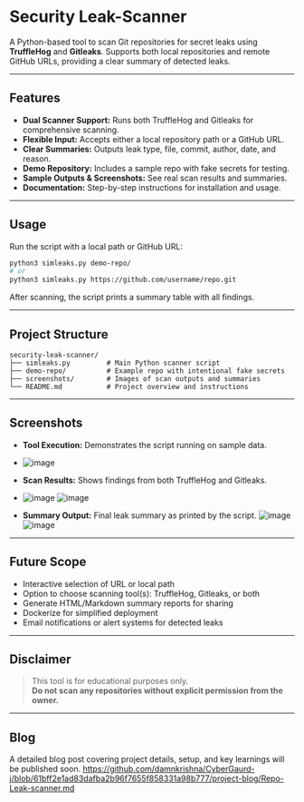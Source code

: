 # Security Leak-Scanner

A Python-based tool to scan Git repositories for secret leaks using **TruffleHog** and **Gitleaks**. Supports both local repositories and remote GitHub URLs, providing a clear summary of detected leaks.

---

## **Features**

- **Dual Scanner Support:** Runs both TruffleHog and Gitleaks for comprehensive scanning.
- **Flexible Input:** Accepts either a local repository path or a GitHub URL.
- **Clear Summaries:** Outputs leak type, file, commit, author, date, and reason.
- **Demo Repository:** Includes a sample repo with fake secrets for testing.
- **Sample Outputs & Screenshots:** See real scan results and summaries.
- **Documentation:** Step-by-step instructions for installation and usage.

---

## **Usage**

Run the script with a local path or GitHub URL:

```bash
python3 simleaks.py demo-repo/
# or
python3 simleaks.py https://github.com/username/repo.git
```

After scanning, the script prints a summary table with all findings.

---

## **Project Structure**

```
security-leak-scanner/
├── simleaks.py         # Main Python scanner script
├── demo-repo/          # Example repo with intentional fake secrets
├── screenshots/        # Images of scan outputs and summaries
└── README.md           # Project overview and instructions
```

---

## **Screenshots**

- **Tool Execution:** Demonstrates the script running on sample data.
- ![image](https://github.com/user-attachments/assets/7eb6dbc4-0cf6-415f-907b-57a896ff1769)

- **Scan Results:** Shows findings from both TruffleHog and Gitleaks.
- ![image](https://github.com/user-attachments/assets/1ac9df24-2c93-4f0b-8c0d-9ef972f81a71)
![image](https://github.com/user-attachments/assets/a59ab14b-2aa2-4d43-be14-fd16609db0b7)

- **Summary Output:** Final leak summary as printed by the script.
![image](https://github.com/user-attachments/assets/825c20ab-0a31-40b1-a606-0e1d8f915842)
![image](https://github.com/user-attachments/assets/581e9cd6-5b26-499c-8e06-d4bfdf97e213)

---

## **Future Scope**

- Interactive selection of URL or local path
- Option to choose scanning tool(s): TruffleHog, Gitleaks, or both
- Generate HTML/Markdown summary reports for sharing
- Dockerize for simplified deployment
- Email notifications or alert systems for detected leaks

---

## **Disclaimer**

> This tool is for educational purposes only.  
> **Do not scan any repositories without explicit permission from the owner.**

---

## **Blog**

A detailed blog post covering project details, setup, and key learnings will be published soon.
https://github.com/damnkrishna/CyberGaurd-j/blob/61bff2e1ad83dafba2b96f7655f858331a98b777/project-blog/Repo-Leak-scanner.md
